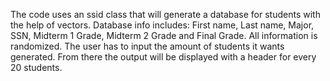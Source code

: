 The code uses an ssid class that will generate a database for students with the help of vectors.
Database info includes: First name, Last name, Major, SSN,  Midterm 1 Grade, Midterm 2 Grade and Final Grade.
All information is randomized.
The user has to input the amount of students it wants generated.
From there the output will be displayed with a header for every 20 students.
